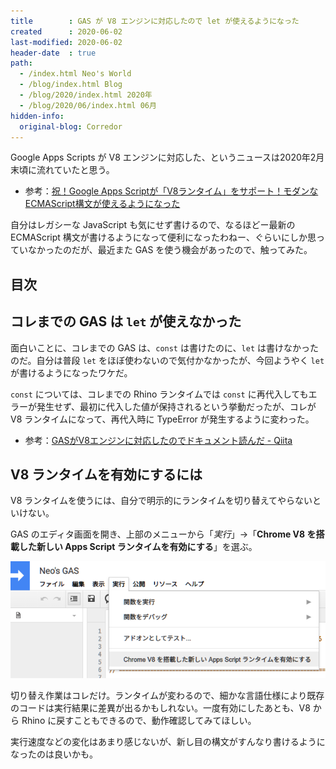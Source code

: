 ```yaml
---
title        : GAS が V8 エンジンに対応したので let が使えるようになった
created      : 2020-06-02
last-modified: 2020-06-02
header-date  : true
path:
  - /index.html Neo's World
  - /blog/index.html Blog
  - /blog/2020/index.html 2020年
  - /blog/2020/06/index.html 06月
hidden-info:
  original-blog: Corredor
---
```


Google Apps Scripts が V8 エンジンに対応した、というニュースは2020年2月末頃に流れていたと思う。

- 参考：[祝！Google Apps Scriptが「V8ランタイム」をサポート！モダンなECMAScript構文が使えるようになった](https://tonari-it.com/gas-v8-runtime/)

自分はレガシーな JavaScript も気にせず書けるので、なるほどー最新の ECMAScript 構文が書けるようになって便利になったわねー、ぐらいにしか思っていなかったのだが、最近また GAS を使う機会があったので、触ってみた。

## 目次

## コレまでの GAS は `let` が使えなかった

面白いことに、コレまでの GAS は、`const` は書けたのに、`let` は書けなかったのだ。自分は普段 `let` をほぼ使わないので気付かなかったが、今回ようやく `let` が書けるようになったワケだ。

`const` については、コレまでの Rhino ランタイムでは `const` に再代入してもエラーが発生せず、最初に代入した値が保持されるという挙動だったが、コレが V8 ランタイムになって、再代入時に TypeError が発生するように変わった。

- 参考：[GASがV8エンジンに対応したのでドキュメント読んだ - Qiita](https://qiita.com/UtaMori/items/ce83672cecca20964899)

## V8 ランタイムを有効にするには

V8 ランタイムを使うには、自分で明示的にランタイムを切り替えてやらないといけない。

GAS のエディタ画面を開き、上部のメニューから「*実行*」→「**Chrome V8 を搭載した新しい Apps Script ランタイムを有効にする**」を選ぶ。

![ココで有効にする](02-01-01.png)

切り替え作業はコレだけ。ランタイムが変わるので、細かな言語仕様により既存のコードは実行結果に差異が出るかもしれない。一度有効にしたあとも、V8 から Rhino に戻すこともできるので、動作確認してみてほしい。

実行速度などの変化はあまり感じないが、新し目の構文がすんなり書けるようになったのは良いかも。
